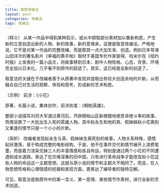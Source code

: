 ```yaml
---
title: 取意改编法
layout: post
categories: 改编法
tags: 改编法
---
```


〔释义〕 从某一作品中得到某种启示，或从中撷取部分素材加以重新构思，产生新的立意创造出新的人物、新的故事，新的意境来，这便是取意改编法。严格地说，它不是对某一作品的完整改编，而是取其一点大加生发、创造。例如日本导演山田详次的著名影片《幸福的黄手帕》取材于美国专栏作家彼得、哈米尔在《纽约时报》上发表的一篇小品文，将故事移到日本，剧中人物性格、心态，背景、环境完全加以日本化，几乎看不到原作的踪迹了。其实，这已经是全新的创造了。

取意法的关键在于改编者善于从原著中发现并提取出有较大创造余地的片断，从而融合自己对生活的观察、体验和思考，形成新的艺术构思。

〔示例〕 前涉：《小花》

原著，长篇小说，集体创作，前涉执笔：《桐柏英雄》。

整部小说描写刘邓大军渡过黄河后，开辟桐柏山区新根据地艰苦卓绝斗争的故事，热情讴歌了一大批出生入死的英雄人物。其中赵永生和他的真、假妹妹赵小花离别又重逢的情节只是一个小小的片断。

〔简析〕 改编者发现赵永生与真、假妹妹生离死别的故事，人物关系特殊，感情起伏激荡，易于构成完整的电影结构，于是，他不在事件交代和情节展开上浪费笔墨，而是着力渲染兄妹三人的丰富情感和各自命运，特别是通过两个小花的不同遭遇和成长道路，表达了在灾难深重的旧中国，只有进行革命战争才能改变赵小花这些人物的命运这一主题思想。这就与原小说的情节和主题大不相同了。而且，在人物思想性格和心理情感的挖掘和表现方面，更表达了编导者的独特见解。

可见，取意法是取原作中的某一含义、某一意境、某些情节作素材，进行全新的艺术创造。 